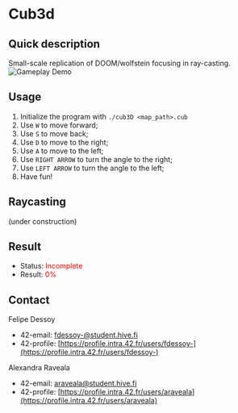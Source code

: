 # Cub3d

## Quick description
Small-scale replication of DOOM/wolfstein focusing in ray-casting.
![Gameplay Demo](./cub3d.gif)


## Usage
1. Initialize the program with ```./cub3D <map_path>.cub```
2. Use `W` to move forward;
3. Use `S` to move back;
4. Use `D` to move to the right;
5. Use `A` to move to the left;
6. Use `RIGHT ARROW` to turn the angle to the right;
7. Use `LEFT ARROW` to turn the angle to the left;
8. Have fun!

## Raycasting
(under construction)

## Result
- Status: <span style="color:red">Incomplete</span>
- Result: <span style="color:red">0%</span>

## Contact
Felipe Dessoy
- 42-email: fdessoy-@student.hive.fi
- 42-profile: [https://profile.intra.42.fr/users/fdessoy-](https://profile.intra.42.fr/users/fdessoy-)

Alexandra Raveala
- 42-email: araveala@student.hive.fi
- 42-profile: [https://profile.intra.42.fr/users/araveala](https://profile.intra.42.fr/users/araveala)
